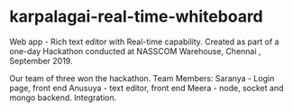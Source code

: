 # karpalagai-real-time-whiteboard

Web app - Rich text editor with Real-time capability. 
Created as part of a one-day Hackathon conducted at NASSCOM Warehouse, Chennai , September 2019.

Our team of three won the hackathon.
Team Members:
Saranya - Login page, front end
Anusuya - text editor, front end
Meera - node, socket and mongo backend. Integration.
